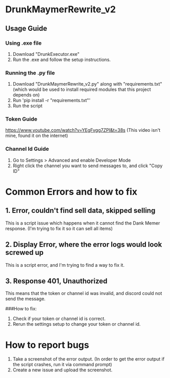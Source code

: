 # DrunkMaymerRewrite_v2
## Usage Guide
### Using .exe file
1. Download "DrunkExecutor.exe"
2. Run the .exe and follow the setup instructions.
### Running the .py file
1. Download "DrunkMaymerRewrite_v2.py" along with "requirements.txt" (which would be used to install required modules that this project depends on)
2. Run 'pip install -r "requirements.txt"'
3. Run the script
### Token Guide
https://www.youtube.com/watch?v=YEgFvgg7ZPI&t=38s (This video isn't mine, found it on the internet)
### Channel Id Guide
1. Go to Settings > Advanced and enable Developer Mode
2. Right click the channel you want to send messages to, and click "Copy ID"

# Common Errors and how to fix
## 1. Error, couldn't find sell data, skipped selling
This is a script issue which happens when it cannot find the Dank Memer response. (I'm trying to fix it so it can sell all items)

## 2. Display Error, where the error logs would look screwed up
This is a script error, and I'm trying to find a way to fix it.

## 3. Response 401, Unauthorized
This means that the token or channel id was invalid, and discord could not send the message.

###How to fix:
1. Check if your token or channel id is correct.
2. Rerun the settings setup to change your token or channel id.

# How to report bugs
1. Take a screenshot of the error output. (In order to get the error output if the script crashes, run it via command prompt)
2. Create a new issue and upload the screenshot.

